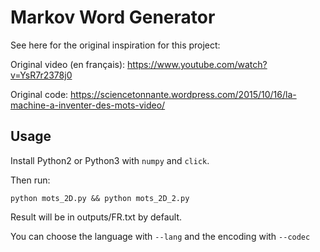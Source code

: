 # Markov Word Generator

See here for the original inspiration for this project:

Original video (en français): https://www.youtube.com/watch?v=YsR7r2378j0

Original code: https://sciencetonnante.wordpress.com/2015/10/16/la-machine-a-inventer-des-mots-video/

## Usage

Install Python2 or Python3 with `numpy` and `click`.

Then run:

```
python mots_2D.py && python mots_2D_2.py
```

Result will be in outputs/FR.txt by default.

You can choose the language with ``--lang`` and the encoding with
``--codec``
